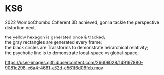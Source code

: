 # KS6
 2022 WomboChombo
Coherent 3D achieved, gonna tackle the perspective distortion next. 

the yellow hexagon is generated once & tracked;  
the gray rectangles are generated every frame;  
the black circles are Transforms to demonstrate heirarchical relativity;  
the psychotic line is to demonstrate local-space vs global-space;  

https://user-images.githubusercontent.com/26609028/149197880-9081c298-e6a4-4661-a62d-c561f6d06feb.mov

